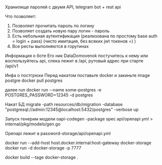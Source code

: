 Хранилище паролей с двумя API, telegram bot + rest api

Что позволяет:
1) Позволяет прочитать пароль по логину
2) Позволяет создать новую пару логин - пароль
3) Есть небольная аутентификация (реализована по простому base auth = login + pass) (чисто имитация, без всяких jwt токенов =) ) 
4) Все ресты выполняются в горутинах

Информация о боте
Его ник DataDomovenok постучитесь к нему или воспользуйтесь api,
спека лежит в /api, рутовый адрес при старте /api/v1


Инфа о постгрюхи
Перед накатом поставьте docker и закиньте image postgre
docker pull postgres

далее run
docker run --name some-postgres -e POSTGRES_PASSWORD=12345 -d postgres

Накат БД
migrate -path resources/db/migration -database "postgresql://admin:12345@localhost:5432/postgres" -verbose up

Запуск
генерим модели oapi-codegen -package spec api/openapi.yml > internal/pkg/models/gen.go


Openapi лежит в password-storage/api/openapi.yml

docker run --add-host host.docker.internal:host-gateway docker-storage
docker run -d docker-storage -p 7777

docker build --tage docker-storage .